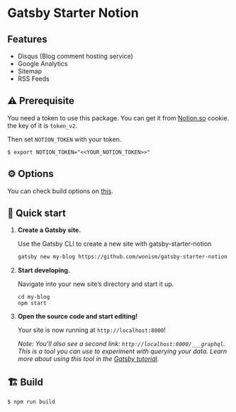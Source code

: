 # Gatsby Starter Notion

## Features
- Disqus (Blog comment hosting service)
- Google Analytics
- Sitemap
- RSS Feeds

## ⚠️ Prerequisite
You need a token to use this package.
You can get it from [Notion.so](https://www.notion.so/) cookie. the key of it is `token_v2`.

Then set `NOTION_TOKEN` with your token.

```
$ export NOTION_TOKEN="<<YOUR_NOTION_TOKEN>>"
```

## ⚙️ Options
You can check build options on [this](https://github.com/wonism/gatsby-source-notion-contents#options).

## 🚀 Quick start

1. **Create a Gatsby site.**

    Use the Gatsby CLI to create a new site with gatsby-starter-notion

    ```sh
    gatsby new my-blog https://github.com/wonism/gatsby-starter-notion
    ```

1.  **Start developing.**

    Navigate into your new site’s directory and start it up.

    ```shell
    cd my-blog
    npm start
    ```

1.  **Open the source code and start editing!**

    Your site is now running at `http://localhost:8000`!

    _Note: You'll also see a second link: _`http://localhost:8000/___graphql`_. This is a tool you can use to experiment with querying your data. Learn more about using this tool in the [Gatsby tutorial](https://www.gatsbyjs.org/tutorial/part-five/#introducing-graphiql)._

## 🏗 Build

```sh
$ npm run build
```
